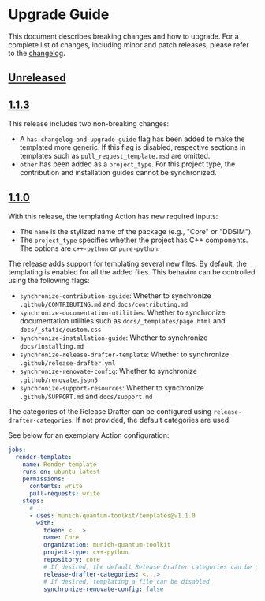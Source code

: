 # Upgrade Guide

This document describes breaking changes and how to upgrade. For a complete list of changes, including minor and patch releases, please refer to the [changelog](CHANGELOG.md).

## [Unreleased]

## [1.1.3]

This release includes two non-breaking changes:

- A `has-changelog-and-upgrade-guide` flag has been added to make the templated more generic.
  If this flag is disabled, respective sections in templates such as `pull_request_template.msd` are omitted.
- `other` has been added as a `project_type`.
  For this project type, the contribution and installation guides cannot be synchronized.

## [1.1.0]

With this release, the templating Action has new required inputs:

- The `name` is the stylized name of the package (e.g., "Core" or "DDSIM").
- The `project_type` specifies whether the project has C++ components.
  The options are `c++-python` or `pure-python`.

The release adds support for templating several new files.
By default, the templating is enabled for all the added files.
This behavior can be controlled using the following flags:

- `synchronize-contribution-xguide`: Whether to synchronize `.github/CONTRIBUTING.md` and `docs/contributing.md`
- `synchronize-documentation-utilities`: Whether to synchronize documentation utilities such as `docs/_templates/page.html` and `docs/_static/custom.css`
- `synchronize-installation-guide`: Whether to synchronize `docs/installing.md`
- `synchronize-release-drafter-template`: Whether to synchronize `.github/release-drafter.yml`
- `synchronize-renovate-config`: Whether to synchronize `.github/renovate.json5`
- `synchronize-support-resources`: Whether to synchronize `.github/SUPPORT.md` and `docs/support.md`

The categories of the Release Drafter can be configured using `release-drafter-categories`.
If not provided, the default categories are used.

See below for an exemplary Action configuration:

```yaml
jobs:
  render-template:
    name: Render template
    runs-on: ubuntu-latest
    permissions:
      contents: write
      pull-requests: write
    steps:
      # ...
      - uses: munich-quantum-toolkit/templates@v1.1.0
        with:
          token: <...>
          name: Core
          organization: munich-quantum-toolkit
          project-type: c++-python
          repository: core
          # If desired, the default Release Drafter categories can be overwritten
          release-drafter-categories: <...>
          # If desired, templating a file can be disabled
          synchronize-renovate-config: false
```

<!-- Version links -->

[unreleased]: https://github.com/munich-quantum-toolkit/templates/compare/v1.1.3...HEAD
[1.1.3]: https://github.com/munich-quantum-toolkit/templates/compare/v1.1.0...v1.1.3
[1.1.0]: https://github.com/munich-quantum-toolkit/templates/compare/v1.0.0...HEAD
